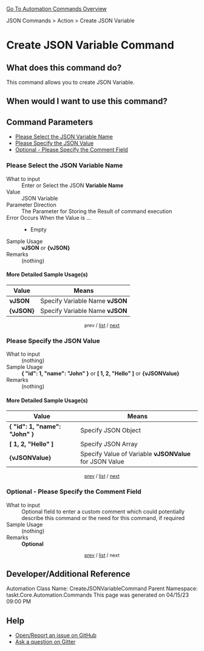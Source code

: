 <!--TITLE: Create JSON Variable Command -->
<!-- SUBTITLE: a command in the JSON Commands group. -->
[Go To Automation Commands Overview](/automation-commands.md)


JSON Commands &gt; Action &gt; Create JSON Variable


# Create JSON Variable Command


## What does this command do?
This command allows you to create JSON Variable.


## When would I want to use this command?



<a id="param_list"></a>
## Command Parameters
- [Please Select the JSON Variable Name](#param_0)
- [Please Specify the JSON Value](#param_1)
- [Optional - Please Specify the Comment Field](#param_2)


<a id="param_0"></a>
### Please Select the JSON Variable Name


<dl>
<dt>What to input</dt><dd>Enter or Select the JSON <strong>Variable Name</strong></dd>
<dt>Value</dt><dd>JSON Variable</dd>
<dt>Parameter Direction</dt><dd>The Parameter for Storing the Result of command execution</dd>
<dt>Error Occurs When the Value is ...</dt><dd><ul>
<li>Empty</li>
</ul></dd>
<dt>Sample Usage</dt><dd><strong>vJSON</strong> or <strong>{vJSON}</strong></dd>
<dt>Remarks</dt><dd>(nothing)</dd>
</dl>




#### More Detailed Sample Usage(s)
| Value | Means |
|---|---|
| <strong>vJSON</strong> | Specify Variable Name **vJSON** |
| <strong>{vJSON}</strong> | Specify Variable Name **vJSON** |


<div style="font-size: 90%; text-align: center">


prev / [list](#param_list) / [next](#param_1)


</div>


<a id="param_1"></a>
### Please Specify the JSON Value


<dl>
<dt>What to input</dt><dd>(nothing)</dd>
<dt>Sample Usage</dt><dd><strong>{ &quot;id&quot;: 1, &quot;name&quot;: &quot;John&quot; }</strong> or <strong>[ 1, 2, &quot;Hello&quot; ]</strong> or <strong>{vJSONValue}</strong></dd>
<dt>Remarks</dt><dd>(nothing)</dd>
</dl>




#### More Detailed Sample Usage(s)
| Value | Means |
|---|---|
| <strong>{ &quot;id&quot;: 1, &quot;name&quot;: &quot;John&quot; }</strong> | Specify JSON Object |
| <strong>[ 1, 2, &quot;Hello&quot; ]</strong> | Specify JSON Array |
| <strong>{vJSONValue}</strong> | Specify Value of Variable **vJSONValue** for JSON Value |


<div style="font-size: 90%; text-align: center">


[prev](#param_1) / [list](#param_list) / [next](#param_2)


</div>


<a id="param_2"></a>
### Optional - Please Specify the Comment Field


<dl>
<dt>What to input</dt><dd>Optional field to enter a custom comment which could potentially describe this command or the need for this command, if required</dd>
<dt>Sample Usage</dt><dd>(nothing)</dd>
<dt>Remarks</dt><dd><strong>Optional</strong><br></dd>
</dl>




<div style="font-size: 90%; text-align: center">


[prev](#param_2) / [list](#param_list) / next


</div>


## Developer/Additional Reference
Automation Class Name: CreateJSONVariableCommand
Parent Namespace: taskt.Core.Automation.Commands
This page was generated on 04/15/23 09:00 PM


## Help
- [Open/Report an issue on GitHub](https://github.com/rcktrncn/taskt/issues/new)
- [Ask a question on Gitter](https://gitter.im/taskt-rpa/Lobby)
